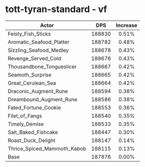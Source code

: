 # tott-tyran-standard - vf
| Actor | DPS | Increase |
|---|:---:|:---:|
|Feisty_Fish_Sticks|188830|0.51%|
|Aromatic_Seafood_Platter|188782|0.48%|
|Sizzling_Seafood_Medley|188678|0.43%|
|Revenge_Served_Cold|188676|0.43%|
|Thousandbone_Tongueslicer|188667|0.42%|
|Seamoth_Surprise|188665|0.42%|
|Great_Cerulean_Sea|188664|0.42%|
|Draconic_Augment_Rune|188594|0.38%|
|Dreambound_Augment_Rune|188586|0.38%|
|Fated_Fortune_Cookie|188553|0.36%|
|Filet_of_Fangs|188540|0.35%|
|Timely_Demise|188533|0.35%|
|Salt_Baked_Fishcake|188447|0.30%|
|Roast_Duck_Delight|188147|0.14%|
|Thrice_Spiced_Mammoth_Kabob|188115|0.13%|
|Base|187876|0.00%|
